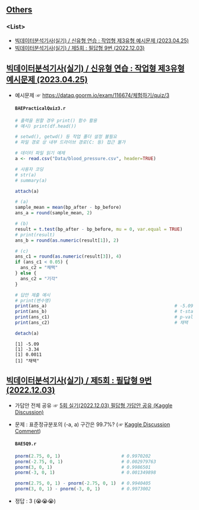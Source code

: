## [Others](../README.md#others)

### \<List>

  - [빅데이터분석기사(실기) / 신유형 연습 : 작업형 제3유형 예시문제 (2023.04.25)](#빅데이터분석기사실기--신유형-연습--작업형-제3유형-예시문제-20230425)
  - [빅데이터분석기사(실기) / 제5회 : 필답형 9번 (2022.12.03)](#빅데이터분석기사실기--제5회--필답형-9번-20221203)


## [빅데이터분석기사(실기) / 신유형 연습 : 작업형 제3유형 예시문제 (2023.04.25)](#list)

- 예시문제 ☞ https://dataq.goorm.io/exam/116674/체험하기/quiz/3

  #### `BAEPracticalQuiz3.r`
  ```r
  # 출력을 원할 경우 print() 함수 활용
  # 예시) print(df.head())

  # setwd(), getwd() 등 작업 폴더 설정 불필요
  # 파일 경로 상 내부 드라이브 경로(C: 등) 접근 불가

  # 데이터 파일 읽기 예제
  a <- read.csv("Data/blood_pressure.csv", header=TRUE)

  # 사용자 코딩
  # str(a)
  # summary(a)

  attach(a)

  # (a)
  sample_mean = mean(bp_after - bp_before)
  ans_a = round(sample_mean, 2)

  # (b)
  result = t.test(bp_after - bp_before, mu = 0, var.equal = TRUE)
  # print(result)
  ans_b = round(as.numeric(result[1]), 2)

  # (c)
  ans_c1 = round(as.numeric(result[3]), 4)
  if (ans_c1 < 0.05) {
    ans_c2 = "채택"
  } else {
    ans_c2 = "기각"
  }

  # 답안 제출 예시
  # print(변수명)
  print(ans_a)                                                # -5.09
  print(ans_b)                                                # t-statistic = -3.34
  print(ans_c1)                                               # p-value = 0.0011 < 0.05
  print(ans_c2)                                               # 채택

  detach(a)
  ```
  ```
  [1] -5.09
  [1] -3.34
  [1] 0.0011
  [1] "채택"
  ```


## [빅데이터분석기사(실기) / 제5회 : 필답형 9번 (2022.12.03)](#list)

- 가답안 전체 공유 ☞ [5회 실기(2022.12.03) 필답형 가답안 공유 (Kaggle Discussion)](https://www.kaggle.com/datasets/agileteam/bigdatacertificationkr/discussion/370155)

- 문제 : 표준정규분포의 (-a, a) 구간은 99.7%? (☞ [Kaggle Discussion Comment](https://www.kaggle.com/datasets/agileteam/bigdatacertificationkr/discussion/370155#2055310))

  #### `BAE5Q9.r`
  ```r
  pnorm(2.75, 0, 1)                       # 0.9970202
  pnorm(-2.75, 0, 1)                      # 0.002979763
  pnorm(3, 0, 1)                          # 0.9986501
  pnorm(-3, 0, 1)                         # 0.001349898

  pnorm(2.75, 0, 1) - pnorm(-2.75, 0, 1)  # 0.9940405
  pnorm(3, 0, 1) - pnorm(-3, 0, 1)        # 0.9973002
  ```

- 정답 : 3 (:sob::sob::sob:)